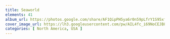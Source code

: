 ```yaml
---
title: Seaworld
elements: 41
album_url: https://photos.google.com/share/AF1QipPH5ya6r0n59pLfrY1S95xfffUs7_LobOAE8zdvZ4N9CbQQCfwIpxVuJp96e3ttxw?key=MmVjNk0zSTNKMnIyOGgybDJNT2E0T2RFejRlYW1R
cover_image_url: https://lh3.googleusercontent.com/pw/AIL4fc_i69NoCEJB8JZGKNQMUiVs3XY1WpeMrcmbUlaM9xpVMAjtogOmOpBJ3JVyMy57m4xrZ8xQgfaPI5ozCObs4o4GQnU6MLMNkw0EZNrdZofnV-CiDcECXkUJwx_DBoT_CiH0UhUcrhZ0Y9uLInH1Y760i29k6Qyg47vTrjGkykG1v76cdvHWgbZ9Y54Il3qQ84PFOgE4RvCd180Ran9A1qUe-PzZxXnPDzNo7Zlbo8dLKR9smdQomvdSdv5hr0cMVyWDHXp9LPuoC-0KBMHK5AxSDZuVXe0gfrb7wMh8n5WM_NKIPDqmjsTyMSAlqhuMCWkBNBNQYsRKptw2vLv_My70HPUICfk5CZIva6HqjHTrTVBAUWNKsib8djgMPeQ8w9puN_lOVrblUzT1fxJ5HG9FAwQ1CnDx2tlhiE7kURUjXwdMdNdV1LZ74q84N3eihQLS6xNjh5G6Y9CCxd7GJcz4MW6UTaTrDBP-9ELzTEtUTivvUUbnkm11-BMhJYU3dHYx553TrGsH7QfAG3jjYFuuwFu1Uv45xLmeFUDf8mCbWX_PHffJflHBXVE_Rdaz44fkYdRwryPao20OWQbuWzJuobMl4CyUvEii9JBmZhHxcnywxmjhwmThgH7kSF8X00RStqP0KP24AdXP4eyt6E6zGiyaiSkRb589IYbLhC2SBgiVMUzkIRRzrpXddamycKP60lzbE7WTZfDfS_lPcY3ijr0ksVMBoTjtXZzE9H6KufB0K3i88wyFgX6Kbnj314RfCTPHnfgX4mKGeSiekqHaYeJcXlcoZbZQXiCTLMZsXcP2I-2aDEA2gDqLCBuyQtcCPFf1o09N7fPLLWqcbPVsRRy83ETE8_hAMAzUaGdBh_zPaCwwDdq3syQht65MLUtNueBOvmbGBcB1CNHH-DN33SsudpHGCtWFskkBiGthEzwVLXJA5PLsTT7EKQfR9tLAyhBGEpQEC7sS0Jd1dpebNqj7gbItLbc02OzEc8V1f4GBHf2JtQta0xs71dWYNPCo=s239-p-k-no?authuser=0
categories: [ North America, USA ]
---
```

